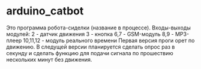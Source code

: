 # arduino_catbot
Это программа робота-сиделки (название в процессе).
Входы-выходы модулей:
2 - датчик движения
3 - кнопка
6,7 - GSM-модуль
8,9 - MP3-плеер
10,11,12 - модуль реального времени
Первая версия проги орет по движению. В следущей версии планируется сделать опрос раз в секунду и сделать функцию для подачи сигнала по прошествию нескольких минут без движения.

